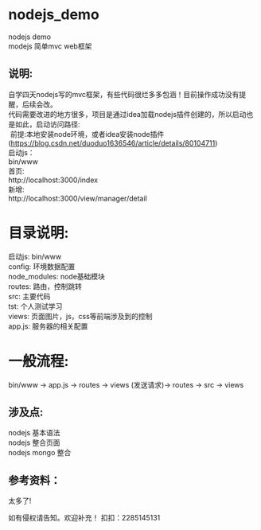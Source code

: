 # nodejs_demo
nodejs demo</br>
modejs 简单mvc web框架

## 说明:
  自学四天nodejs写的mvc框架，有些代码很烂多多包涵！目前操作成功没有提醒，后续会改。</br>
  代码需要改进的地方很多，项目是通过idea加载nodejs插件创建的，所以启动也是如此，启动访问路径:</br>
  前提:本地安装node环境，或者idea安装node插件(https://blog.csdn.net/duoduo1636546/article/details/80104711)</br>
  启动js：</br>
  bin/www</br>
  首页:</br>
  http://localhost:3000/index</br>
  新增:</br>
  http://localhost:3000/view/manager/detail</br>
  # 目录说明:
  启动js:  bin/www</br>
  config:  环境数据配置</br>
  node_modules:  node基础模块</br>
  routes:  路由，控制跳转</br>
  src:  主要代码</br>
  tst:  个人测试学习</br>
  views:  页面图片，js，css等前端涉及到的控制</br>
  app.js:  服务器的相关配置</br>
  # 一般流程:
  bin/www -> app.js -> routes -> views (发送请求)-> routes -> src -> views
  
## 涉及点:
  nodejs 基本语法</br>
  nodejs 整合页面</br>
  nodejs mongo 整合</br>

## 参考资料：
太多了!</br>

如有侵权请告知。欢迎补充！
扣扣：2285145131
